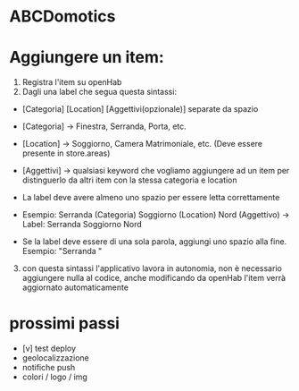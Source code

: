 # ABCDomotics


# Aggiungere un item:
1. Registra l'item su openHab
2. Dagli una label che segua questa sintassi:
- [Categoria] [Location] [Aggettivi(opzionale)] separate da spazio
- [Categoria] -> Finestra, Serranda, Porta, etc.
- [Location] -> Soggiorno, Camera Matrimoniale, etc. (Deve essere presente in store.areas)
- [Aggettivi] -> qualsiasi keyword che vogliamo aggiungere ad un item per distinguerlo da altri item con la stessa categoria e location
- La label deve avere almeno uno spazio per essere letta correttamente
- Esempio: Serranda (Categoria) Soggiorno (Location) Nord (Aggettivo) -> Label: Serranda Soggiorno Nord

- Se la label deve essere di una sola parola, aggiungi uno spazio alla fine. Esempio: "Serranda "

3. con questa sintassi l'applicativo lavora in autonomia, non è necessario aggiungere nulla al codice, anche modificando da openHab l'item verrà aggiornato automaticamente








# prossimi passi
- [v] test deploy
- geolocalizzazione
- notifiche push
- colori / logo / img



